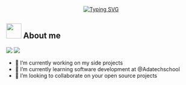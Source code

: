 
<p align="center">
<a href="https://git.io/typing-svg"><img src="https://readme-typing-svg.demolab.com?font=Georgia&weight=800&pause=1000&size=33&color=042D5E&width=370&height=100&lines=Hi+%2C+I'm+Aisséta+%F0%9F%91%8B" alt="Typing SVG" /></a>
</p>
<p align="left"> 
 </p>
	
## <picture><img src = "https://user-images.githubusercontent.com/64439609/213525571-a0b12213-7e89-48df-a45f-153c78f3cf5e.png" width =40px></picture> **About me**


 <p align="left">
  <img src="https://img.shields.io/badge/Focus-Frontend%20Development-dodgerblue" />
  <img src="https://img.shields.io/badge/Languages-French-dodgerblue" />
</p>

- 🔭 I’m currently working on my side projects
- 🌱 I’m currently learning software development at @Adatechschool
- 👯 I’m looking to collaborate on your open source projects

<br>
